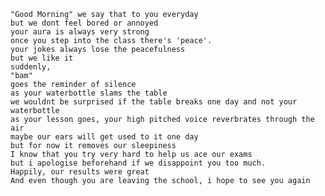     "Good Morning" we say that to you everyday
    but we dont feel bored or annoyed
    your aura is always very strong
    once you step into the class there's 'peace'.
    your jokes always lose the peacefulness
    but we like it
    suddenly,
    "bam" 
    goes the reminder of silence
    as your waterbottle slams the table
    we wouldnt be surprised if the table breaks one day and not your waterbottle
    as your lesson goes, your high pitched voice reverbrates through the air
    maybe our ears will get used to it one day
    but for now it removes our sleepiness
    I know that you try very hard to help us ace our exams
    but i apologise beforehand if we disappoint you too much.
    Happily, our results were great
    And even though you are leaving the school, i hope to see you again
